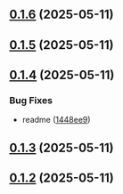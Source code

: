 ## [0.1.6](https://github.com/veaquer/kuroji-api/compare/v0.1.5...v0.1.6) (2025-05-11)



## [0.1.5](https://github.com/veaquer/kuroji-api/compare/v0.1.4...v0.1.5) (2025-05-11)



## [0.1.4](https://github.com/veaquer/kuroji-api/compare/v0.1.3...v0.1.4) (2025-05-11)


### Bug Fixes

* readme ([1448ee9](https://github.com/veaquer/kuroji-api/commit/1448ee900c13a2f0f6f6d5a94a9156e4fdecfd3d))



## [0.1.3](https://github.com/veaquer/kuroji-api/compare/v0.1.2...v0.1.3) (2025-05-11)



## [0.1.2](https://github.com/veaquer/kuroji-api/compare/v0.1.1...v0.1.2) (2025-05-11)



